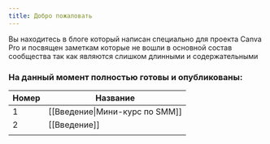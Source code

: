 ```yaml
---
title: Добро пожаловать
---
```

Вы находитесь в блоге который написан специально для проекта Canva Pro и посвящен заметкам которые не вошли в основной состав сообщества так как являются слишком длинными и содержательными

### На данный момент полностью готовы и опубликованы:

| Номер | Название                       |
| ----- | ------------------------------ |
| 1     | [[Введение\|Мини-курс по SMM]] |
| 2     | [[Введение]]                   |
|       |                                |

